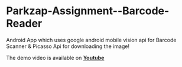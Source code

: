 # Parkzap-Assignment--Barcode-Reader
Android App which uses google android mobile vision api for Barcode Scanner &amp; Picasso Api for downloading the image!

The demo video is available on **[Youtube](https://youtu.be/Bclz1ogIPBk)**


